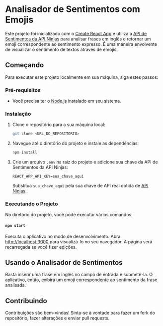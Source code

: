 # Analisador de Sentimentos com Emojis

Este projeto foi inicializado com o [Create React App](https://github.com/facebook/create-react-app) e utiliza a [API de Sentimentos da API Ninjas](https://api-ninjas.com/api/sentiment) para analisar frases em inglês e retornar um emoji correspondente ao sentimento expresso. É uma maneira envolvente de visualizar o sentimento de textos através de emojis.

## Começando

Para executar este projeto localmente em sua máquina, siga estes passos:

### Pré-requisitos

- Você precisa ter o [Node.js](https://nodejs.org/en/download/) instalado em seu sistema.

### Instalação

1. Clone o repositório para a sua máquina local:
    ```bash
    git clone <URL_DO_REPOSITORIO>
    ```
2. Navegue até o diretório do projeto e instale as dependências:
    ```bash
    npm install
    ```
3. Crie um arquivo `.env` na raiz do projeto e adicione sua chave da API de Sentimentos da API Ninjas:
    ```env
    REACT_APP_API_KEY=sua_chave_aqui
    ```
    Substitua `sua_chave_aqui` pela sua chave de API real obtida de [API Ninjas](https://api-ninjas.com/api/sentiment).

### Executando o Projeto

No diretório do projeto, você pode executar vários comandos:

#### `npm start`

Executa o aplicativo no modo de desenvolvimento. Abra [http://localhost:3000](http://localhost:3000) para visualizá-lo no seu navegador. A página será recarregada se você fizer edições.

## Usando o Analisador de Sentimentos

Basta inserir uma frase em inglês no campo de entrada e submetê-la. O aplicativo, então, exibirá um emoji correspondente ao sentimento da frase analisada.

## Contribuindo

Contribuições são bem-vindas! Sinta-se à vontade para fazer um fork do repositório, fazer alterações e enviar pull requests.

